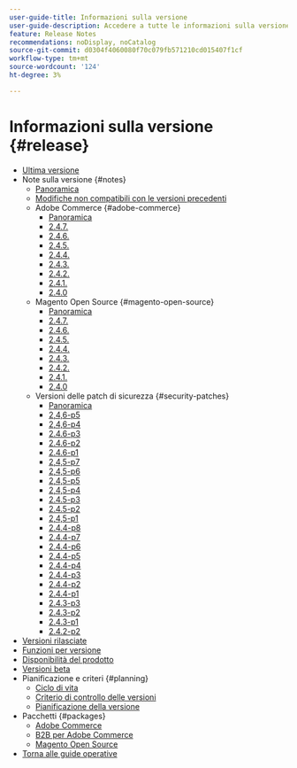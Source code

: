 ```yaml
---
user-guide-title: Informazioni sulla versione
user-guide-description: Accedere a tutte le informazioni sulla versione per le patch e i servizi Adobe Commerce in un'unica posizione.
feature: Release Notes
recommendations: noDisplay, noCatalog
source-git-commit: d0304f4060080f70c079fb571210cd015407f1cf
workflow-type: tm+mt
source-wordcount: '124'
ht-degree: 3%

---
```



# Informazioni sulla versione {#release}

- [Ultima versione](latest.md)
- Note sulla versione {#notes}
   - [Panoramica](release-notes/overview.md)
   - [Modifiche non compatibili con le versioni precedenti](backward-incompatible-changes.md)
   - Adobe Commerce {#adobe-commerce}
      - [Panoramica](release-notes/commerce/overview.md)
      - [2.4.7.](release-notes/commerce/2-4-7.md)
      - [2.4.6.](release-notes/commerce/2-4-6.md)
      - [2.4.5.](release-notes/commerce/2-4-5.md)
      - [2.4.4.](release-notes/commerce/2-4-4.md)
      - [2.4.3.](release-notes/commerce/2-4-3.md)
      - [2.4.2.](release-notes/commerce/2-4-2.md)
      - [2.4.1.](release-notes/commerce/2-4-1.md)
      - [2.4.0](release-notes/commerce/2-4-0.md)
   - Magento Open Source {#magento-open-source}
      - [Panoramica](release-notes/open-source/overview.md)
      - [2.4.7.](release-notes/open-source/2-4-7.md)
      - [2.4.6.](release-notes/open-source/2-4-6.md)
      - [2.4.5.](release-notes/open-source/2-4-5.md)
      - [2.4.4.](release-notes/open-source/2-4-4.md)
      - [2.4.3.](release-notes/open-source/2-4-3.md)
      - [2.4.2.](release-notes/open-source/2-4-2.md)
      - [2.4.1.](release-notes/open-source/2-4-1.md)
      - [2.4.0](release-notes/open-source/2-4-0.md)
   - Versioni delle patch di sicurezza {#security-patches}
      - [Panoramica](release-notes/security/overview.md)
      - [2,4,6-p5](release-notes/security/2-4-6-p5.md)
      - [2,4,6-p4](release-notes/security/2-4-6-p4.md)
      - [2.4.6-p3](release-notes/security/2-4-6-p3.md)
      - [2.4.6-p2](release-notes/security/2-4-6-p2.md)
      - [2.4.6-p1](release-notes/security/2-4-6-p1.md)
      - [2,4,5-p7](release-notes/security/2-4-5-p7.md)
      - [2,4,5-p6](release-notes/security/2-4-5-p6.md)
      - [2,4,5-p5](release-notes/security/2-4-5-p5.md)
      - [2,4,5-p4](release-notes/security/2-4-5-p4.md)
      - [2.4.5-p3](release-notes/security/2-4-5-p3.md)
      - [2.4.5-p2](release-notes/security/2-4-5-p2.md)
      - [2,4,5-p1](release-notes/security/2-4-5-p1.md)
      - [2.4.4-p8](release-notes/security/2-4-4-p8.md)
      - [2.4.4-p7](release-notes/security/2-4-4-p7.md)
      - [2.4.4-p6](release-notes/security/2-4-4-p6.md)
      - [2.4.4-p5](release-notes/security/2-4-4-p5.md)
      - [2.4.4-p4](release-notes/security/2-4-4-p4.md)
      - [2.4.4-p3](release-notes/security/2-4-4-p3.md)
      - [2.4.4-p2](release-notes/security/2-4-4-p2.md)
      - [2.4.4-p1](release-notes/security/2-4-4-p1.md)
      - [2.4.3-p3](release-notes/security/2-4-3-p3.md)
      - [2.4.3-p2](release-notes/security/2-4-3-p2.md)
      - [2.4.3-p1](release-notes/security/2-4-3-p1.md)
      - [2.4.2-p2](release-notes/security/2-4-2-p2.md)
- [Versioni rilasciate](versions.md)
- [Funzioni per versione](features.md)
- [Disponibilità del prodotto](product-availability.md)
- [Versioni beta](beta.md)
- Pianificazione e criteri {#planning}
   - [Ciclo di vita](lifecycle-policy.md)
   - [Criterio di controllo delle versioni](versioning-policy.md)
   - [Pianificazione della versione](schedule.md)
- Pacchetti {#packages}
   - [Adobe Commerce](packages/adobe-commerce.md)
   - [B2B per Adobe Commerce](packages/adobe-commerce-b2b.md)
   - [Magento Open Source](packages/magento-open-source.md)
- [Torna alle guide operative](https://experienceleague.adobe.com/docs/commerce-operations/operational-guides/home.html)
